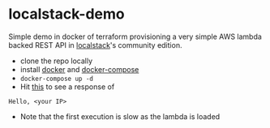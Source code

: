 # localstack-demo

Simple demo in docker of terraform provisioning a very simple AWS lambda backed REST API in [localstack](https://www.localstack.cloud/)'s community edition.

* clone the repo locally
* install [docker](https://docs.docker.com/engine/install/) and [docker-compose](https://docs.docker.com/compose/install/)
* `docker-compose up -d`
* Hit [this](http://myid123.execute-api.localhost.localstack.cloud:4566/v1/myapi) to see a response of 
```
Hello, <your IP>
```
* Note that the first execution is slow as the lambda is loaded